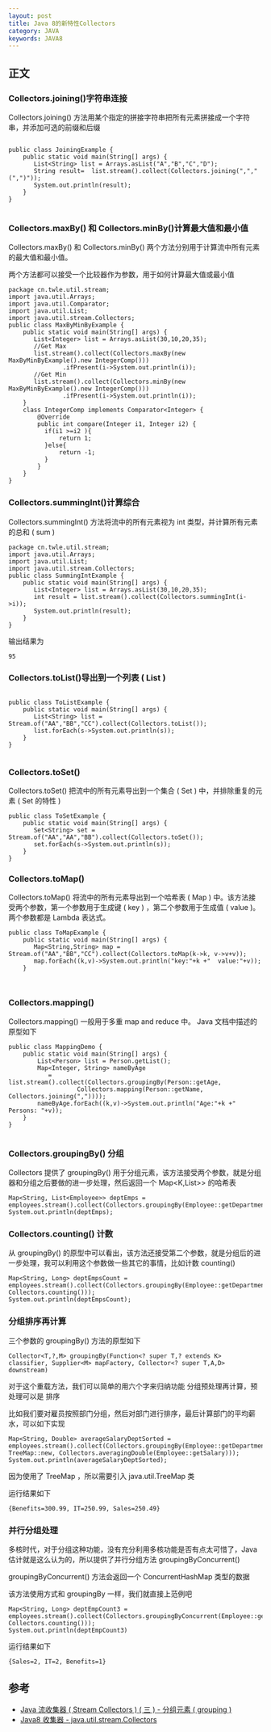 ```yaml
---
layout: post
title: Java 8的新特性Collectors
category: JAVA
keywords: JAVA8
---
```


## 正文

### Collectors.joining()字符串连接

Collectors.joining() 方法用某个指定的拼接字符串把所有元素拼接成一个字符串，并添加可选的前缀和后缀

```

public class JoiningExample {
    public static void main(String[] args) {
       List<String> list = Arrays.asList("A","B","C","D");
       String result=  list.stream().collect(Collectors.joining(",","(",")"));
       System.out.println(result);
    }
}


```

### Collectors.maxBy() 和 Collectors.minBy()计算最大值和最小值


Collectors.maxBy() 和 Collectors.minBy() 两个方法分别用于计算流中所有元素的最大值和最小值。

两个方法都可以接受一个比较器作为参数，用于如何计算最大值或最小值

```
package cn.twle.util.stream;
import java.util.Arrays;
import java.util.Comparator;
import java.util.List;
import java.util.stream.Collectors;
public class MaxByMinByExample {
    public static void main(String[] args) {
       List<Integer> list = Arrays.asList(30,10,20,35);
       //Get Max       
       list.stream().collect(Collectors.maxBy(new MaxByMinByExample().new IntegerComp()))
               .ifPresent(i->System.out.println(i));
       //Get Min
       list.stream().collect(Collectors.minBy(new MaxByMinByExample().new IntegerComp()))
               .ifPresent(i->System.out.println(i));
    }
    class IntegerComp implements Comparator<Integer> {
        @Override
        public int compare(Integer i1, Integer i2) {
          if(i1 >=i2 ){
              return 1;
          }else{
              return -1;
          }
        }
    }
}

```

### Collectors.summingInt()计算综合
Collectors.summingInt() 方法将流中的所有元素视为 int 类型，并计算所有元素的总和 ( sum )

```
package cn.twle.util.stream;
import java.util.Arrays;
import java.util.List;
import java.util.stream.Collectors;
public class SummingIntExample {
    public static void main(String[] args) {
       List<Integer> list = Arrays.asList(30,10,20,35);
       int result = list.stream().collect(Collectors.summingInt(i->i));
       System.out.println(result);
    }
}
```
输出结果为 

```
95
```

### Collectors.toList()导出到一个列表 ( List ) 

```

public class ToListExample {
    public static void main(String[] args) {
       List<String> list = Stream.of("AA","BB","CC").collect(Collectors.toList());
       list.forEach(s->System.out.println(s));
    }
}


```

### Collectors.toSet()
Collectors.toSet() 把流中的所有元素导出到一个集合 ( Set ) 中，并排除重复的元素 ( Set 的特性 )


```
public class ToSetExample {
    public static void main(String[] args) {
       Set<String> set = Stream.of("AA","AA","BB").collect(Collectors.toSet());
       set.forEach(s->System.out.println(s));
    }
}

```


    
### Collectors.toMap()

Collectors.toMap() 将流中的所有元素导出到一个哈希表 ( Map ) 中。该方法接受两个参数，第一个参数用于生成键 ( key ) ，第二个参数用于生成值 ( value )。两个参数都是 Lambda 表达式。

```
public class ToMapExample {
    public static void main(String[] args) {
       Map<String,String> map = Stream.of("AA","BB","CC").collect(Collectors.toMap(k->k, v->v+v));
       map.forEach((k,v)->System.out.println("key:"+k +"  value:"+v));
    }
    
    
```

### Collectors.mapping()

Collectors.mapping() 一般用于多重 map and reduce 中。 Java 文档中描述的原型如下

```
public class MappingDemo {
    public static void main(String[] args) {
        List<Person> list = Person.getList();
        Map<Integer, String> nameByAge
           = list.stream().collect(Collectors.groupingBy(Person::getAge, 
                   Collectors.mapping(Person::getName, Collectors.joining(","))));
        nameByAge.forEach((k,v)->System.out.println("Age:"+k +"  Persons: "+v));
    }   
}


```

### Collectors.groupingBy() 分组

Collectors 提供了 groupingBy() 用于分组元素，该方法接受两个参数，就是分组器和分组之后要做的进一步处理，然后返回一个 Map<K,List<T>>> 的哈希表

```
Map<String, List<Employee>> deptEmps = employees.stream().collect(Collectors.groupingBy(Employee::getDepartment));
System.out.println(deptEmps);
```

### Collectors.counting() 计数

从 groupingBy() 的原型中可以看出，该方法还接受第二个参数，就是分组后的进一步处理，我可以利用这个参数做一些其它的事情，比如计数 counting()

```
Map<String, Long> deptEmpsCount = employees.stream().collect(Collectors.groupingBy(Employee::getDepartment, Collectors.counting()));
System.out.println(deptEmpsCount);
```

### 分组排序再计算

三个参数的 groupingBy() 方法的原型如下

```
Collector<T,?,M> groupingBy(Function<? super T,? extends K> classifier, Supplier<M> mapFactory, Collector<? super T,A,D> downstream)

```

对于这个重载方法，我们可以简单的用六个字来归纳功能 分组预处理再计算，预处理可以是 排序

比如我们要对雇员按照部门分组，然后对部门进行排序，最后计算部门的平均薪水，可以如下实现

```
Map<String, Double> averageSalaryDeptSorted = employees.stream().collect(Collectors.groupingBy(Employee::getDepartment, TreeMap::new, Collectors.averagingDouble(Employee::getSalary)));
System.out.println(averageSalaryDeptSorted);
```

因为使用了 TreeMap ，所以需要引入 java.util.TreeMap 类

运行结果如下

```
{Benefits=300.99, IT=250.99, Sales=250.49}
```


### 并行分组处理
多核时代，对于分组这种功能，没有充分利用多核功能是否有点太可惜了，Java 估计就是这么认为的，所以提供了并行分组方法 groupingByConcurrent()

groupingByConcurrent() 方法会返回一个 ConcurrentHashMap 类型的数据

该方法使用方式和 groupingBy 一样，我们就直接上范例吧

```
Map<String, Long> deptEmpCount3 = employees.stream().collect(Collectors.groupingByConcurrent(Employee::getDepartment, Collectors.counting())); 
System.out.println(deptEmpCount3)
```

运行结果如下

```
{Sales=2, IT=2, Benefits=1}
```




## 参考
* [Java 流收集器 ( Stream Collectors ) ( 三 ) - 分组元素 ( grouping )](https://www.twle.cn/t/139)
* [Java8 收集器 - java.util.stream.Collectors](https://www.twle.cn/c/yufei/java8/java8-basic-util-stream-collectors.html)


